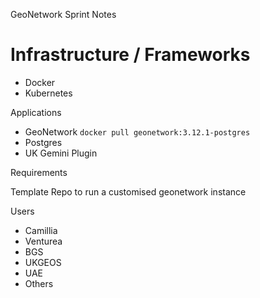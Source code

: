 GeoNetwork Sprint Notes

# Infrastructure / Frameworks

- Docker
- Kubernetes

Applications

- GeoNetwork `docker pull geonetwork:3.12.1-postgres`
- Postgres
- UK Gemini Plugin

Requirements

Template Repo to run a customised geonetwork instance

Users

- Camillia
- Venturea
- BGS
- UKGEOS
- UAE
- Others
